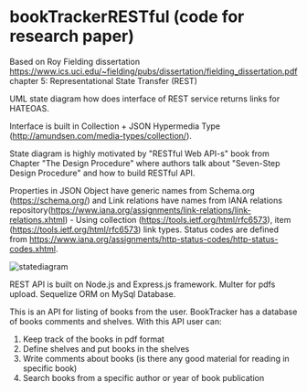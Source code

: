 # bookTrackerRESTful (code for research paper)

Based on Roy Fielding dissertation https://www.ics.uci.edu/~fielding/pubs/dissertation/fielding_dissertation.pdf chapter 5: Representational State Transfer (REST)

UML state diagram how does interface of REST service returns links for HATEOAS.

Interface is built in Collection + JSON Hypermedia Type (http://amundsen.com/media-types/collection/).

State diagram is highly motivated by "RESTful Web API-s" book from Chapter "The Design Procedure"
where authors talk about "Seven-Step Design Procedure" and how to build RESTful API.

Properties in JSON Object have generic names from Schema.org (https://schema.org/) and Link relations have names from
IANA relations repository(https://www.iana.org/assignments/link-relations/link-relations.xhtml) - Using collection (https://tools.ietf.org/html/rfc6573), item (https://tools.ietf.org/html/rfc6573) link types. Status codes are defined from https://www.iana.org/assignments/http-status-codes/http-status-codes.xhtml.

![statediagram](https://user-images.githubusercontent.com/7934791/27351425-9a68af34-55fd-11e7-8f30-78eeccaa3e2b.jpg)

REST API is built on Node.js and Express.js framework. Multer for pdfs upload. Sequelize ORM on MySql Database.

This is an API for listing of books from the user. BookTracker has a database of books comments and shelves.
With this API user can:
1. Keep track of the books in pdf format
2. Define shelves and put books in the shelves
3. Write comments about books (is there any good material for reading in specific book)
4. Search books from a specific author or year of book publication
